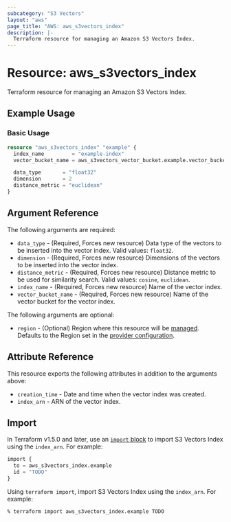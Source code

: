 ```yaml
---
subcategory: "S3 Vectors"
layout: "aws"
page_title: "AWS: aws_s3vectors_index"
description: |-
  Terraform resource for managing an Amazon S3 Vectors Index.
---
```


# Resource: aws_s3vectors_index

Terraform resource for managing an Amazon S3 Vectors Index.

## Example Usage

### Basic Usage

```terraform
resource "aws_s3vectors_index" "example" {
  index_name         = "example-index"
  vector_bucket_name = aws_s3vectors_vector_bucket.example.vector_bucket_name

  data_type       = "float32"
  dimension       = 2
  distance_metric = "euclidean"
}
```

## Argument Reference

The following arguments are required:

* `data_type` - (Required, Forces new resource) Data type of the vectors to be inserted into the vector index. Valid values: `float32`.
* `dimension` - (Required, Forces new resource) Dimensions of the vectors to be inserted into the vector index.
* `distance_metric` - (Required, Forces new resource) Distance metric to be used for similarity search. Valid values: `cosine`, `euclidean`.
* `index_name` - (Required, Forces new resource) Name of the vector index.
* `vector_bucket_name` - (Required, Forces new resource) Name of the vector bucket for the vector index.

The following arguments are optional:

* `region` - (Optional) Region where this resource will be [managed](https://docs.aws.amazon.com/general/latest/gr/rande.html#regional-endpoints). Defaults to the Region set in the [provider configuration](https://registry.terraform.io/providers/hashicorp/aws/latest/docs#aws-configuration-reference).

## Attribute Reference

This resource exports the following attributes in addition to the arguments above:

* `creation_time` - Date and time when the vector index was created.
* `index_arn` - ARN of the vector index.

## Import

In Terraform v1.5.0 and later, use an [`import` block](https://developer.hashicorp.com/terraform/language/import) to import S3 Vectors Index using the `index_arn`. For example:

```terraform
import {
  to = aws_s3vectors_index.example
  id = "TODO"
}
```

Using `terraform import`, import S3 Vectors Index using the `index_arn`. For example:

```console
% terraform import aws_s3vectors_index.example TODO
```
